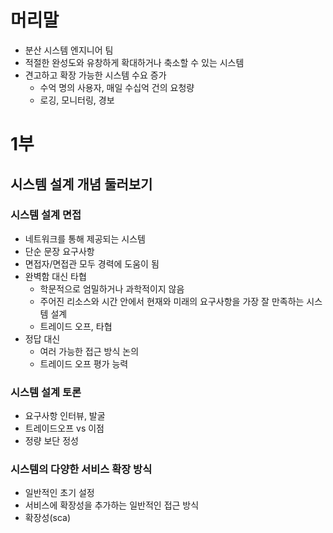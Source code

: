 # 머리말

* 분산 시스템 엔지니어 팀
* 적절한 완성도와 유창하게 확대하거나 축소할 수 있는 시스템
* 견고하고 확장 가능한 시스템 수요 증가
	* 수억 명의 사용자, 매일 수십억 건의 요청량
	* 로깅, 모니터링, 경보

# 1부

## 시스템 설계 개념 둘러보기

### 시스템 설계 면접

* 네트워크를 통해 제공되는 시스템
* 단순 문장 요구사항
* 면접자/면접관 모두 경력에 도움이 됨
* 완벽함 대신 타협
	* 학문적으로 엄밀하거나 과학적이지 않음
	* 주어진 리소스와 시간 안에서 현재와 미래의 요구사항을 가장 잘 만족하는 시스템 설계
	* 트레이드 오프, 타협
* 정답 대신
	* 여러 가능한 접근 방식 논의
	* 트레이드 오프 평가 능력

### 시스템 설계 토론

* 요구사항 인터뷰, 발굴
* 트레이드오프 vs 이점
* 정량 보단 정성

### 시스템의 다양한 서비스 확장 방식

* 일반적인 초기 설정
* 서비스에 확장성을 추가하는 일반적인 접근 방식
* 확장성(sca)
